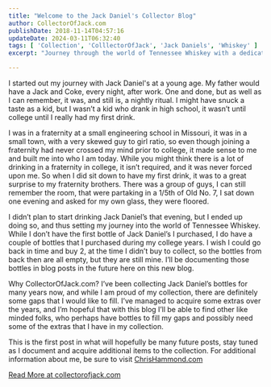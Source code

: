 ```yaml
---
title: "Welcome to the Jack Daniel's Collector Blog"
author: CollectorOfJack.com
publishDate: 2018-11-14T04:57:16
updateDate: 2024-03-11T06:32:40
tags: [ 'Collection', 'ColllectorOfJack', 'Jack Daniels', 'Whiskey' ]
excerpt: "Journey through the world of Tennessee Whiskey with a dedicated Jack Daniel's collector. Discover memorable stories and the pursuit of rare bottles."

---
```

<p>I started out my journey with Jack Daniel's at a young age. My father would have a Jack and Coke, every night, after work. One and done, but as well as I can remember, it was, and still is, a nightly ritual. I might have snuck a taste as a kid, but I wasn’t a kid who drank in high school, it wasn’t until college until I really had my first drink.</p><p>I was in a fraternity at a small engineering school in Missouri, it was in a small town, with a very skewed guy to girl ratio, so even though joining a fraternity had never crossed my mind prior to college, it made sense to me and built me into who I am today. While you might think there is a lot of drinking in a fraternity in college, it isn’t required, and it was never forced upon me. So when I did sit down to have my first drink, it was to a great surprise to my fraternity brothers. There was a group of guys, I can still remember the room, that were partaking in a 1/5th of Old No. 7, I sat down one evening and asked for my own glass, they were floored.</p><p>I didn’t plan to start drinking Jack Daniel’s that evening, but I ended up doing so, and thus setting my journey into the world of Tennessee Whiskey. While I don’t have the first bottle of Jack Daniel’s I purchased, I do have a couple of bottles that I purchased during my college years. I wish I could go back in time and buy 2, at the time I didn’t buy to collect, so the bottles from back then are all empty, but they are still mine. I’ll be documenting those bottles in blog posts in the future here on this new blog.</p><p>Why CollectorOfJack.com? I’ve been collecting Jack Daniel’s bottles for many years now, and while I am proud of my collection, there are definitely some gaps that I would like to fill. I’ve managed to acquire some extras over the years, and I’m hopeful that with this blog I’ll be able to find other like minded folks, who perhaps have bottles to fill my gaps and possibly need some of the extras that I have in my collection.</p><p>This is the first post in what will hopefully be many future posts, stay tuned as I document and acquire additional items to the collection. For additional information about me, be sure to visit <a href="https://www.chrishammond.com" target="_blank">ChrisHammond.com</a></p> <a href="https://collectorofjack.com/JackDanielsCollector">Read More at collectorofjack.com</a>



